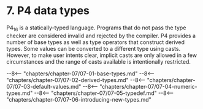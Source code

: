 # 7. P4 data types


P4<sub>16</sub> is a statically-typed language. Programs that do not
pass the type checker are considered invalid and rejected by the
compiler. P4 provides a number of base types as well as type operators
that construct derived types. Some values can be converted to a
different type using casts. However, to make user intents clear,
implicit casts are only allowed in a few circumstances and the range of
casts available is intentionally restricted.

--8<-- "chapters/chapter-07/07-01-base-types.md"
--8<-- "chapters/chapter-07/07-02-derived-types.md"
--8<-- "chapters/chapter-07/07-03-default-values.md"
--8<-- "chapters/chapter-07/07-04-numeric-types.md"
--8<-- "chapters/chapter-07/07-05-typedef.md"
--8<-- "chapters/chapter-07/07-06-introducing-new-types.md"
